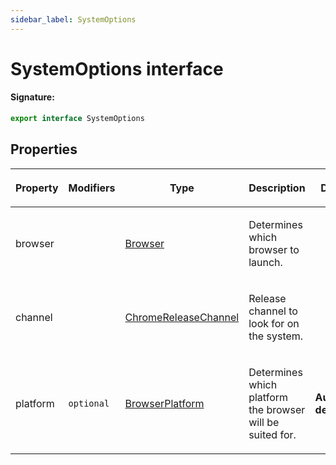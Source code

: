 ```yaml
---
sidebar_label: SystemOptions
---
```


# SystemOptions interface

#### Signature:

```typescript
export interface SystemOptions
```

## Properties

<table><thead><tr><th>

Property

</th><th>

Modifiers

</th><th>

Type

</th><th>

Description

</th><th>

Default

</th></tr></thead>
<tbody><tr><td>

<span id="browser">browser</span>

</td><td>

</td><td>

[Browser](./browsers.browser.md)

</td><td>

Determines which browser to launch.

</td><td>

</td></tr>
<tr><td>

<span id="channel">channel</span>

</td><td>

</td><td>

[ChromeReleaseChannel](./browsers.chromereleasechannel.md)

</td><td>

Release channel to look for on the system.

</td><td>

</td></tr>
<tr><td>

<span id="platform">platform</span>

</td><td>

`optional`

</td><td>

[BrowserPlatform](./browsers.browserplatform.md)

</td><td>

Determines which platform the browser will be suited for.

</td><td>

**Auto-detected.**

</td></tr>
</tbody></table>
